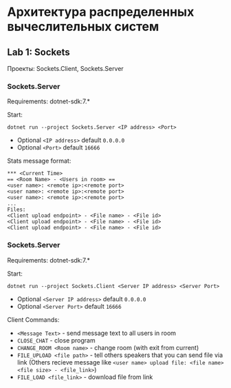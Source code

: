# Архитектура распределенных вычеслительных систем

## Lab 1: Sockets

Проекты: Sockets.Client, Sockets.Server

### Sockets.Server

Requirements: dotnet-sdk:7.*

Start:
```
dotnet run --project Sockets.Server <IP address> <Port>
```
* Optional ```<IP address>``` default ```0.0.0.0```
* Optional ``<Port>`` default ``16666``

Stats message format:
```
*** <Current Time>
== <Room Name> - <Users in room> ==
<user name>: <remote ip>:<remote port>
<user name>: <remote ip>:<remote port>
<user name>: <remote ip>:<remote port>
...
Files:
<Client upload endpoint> - <File name> - <File id>
<Client upload endpoint> - <File name> - <File id>
<Client upload endpoint> - <File name> - <File id>
```
### Sockets.Server

Requirements: dotnet-sdk:7.*

Start:
```
dotnet run --project Sockets.Client <Server IP address> <Server Port>
```
* Optional ```<Server IP address>``` default ```0.0.0.0```
* Optional ``<Server Port>`` default ``16666``

Client Commands:
- ```<Message Text>``` - send message text to all users in room
- ```CLOSE_CHAT``` - close program
- ```CHANGE_ROOM <Room name>``` - change room (with exit from current)
- ```FILE_UPLOAD <file path>``` - tell others speakers that you can send file via link (Others recieve message like ``<user name> upload file: <file name> <file size> - <file_link>``)
- ```FILE_LOAD <file_link>``` - download file from link

 